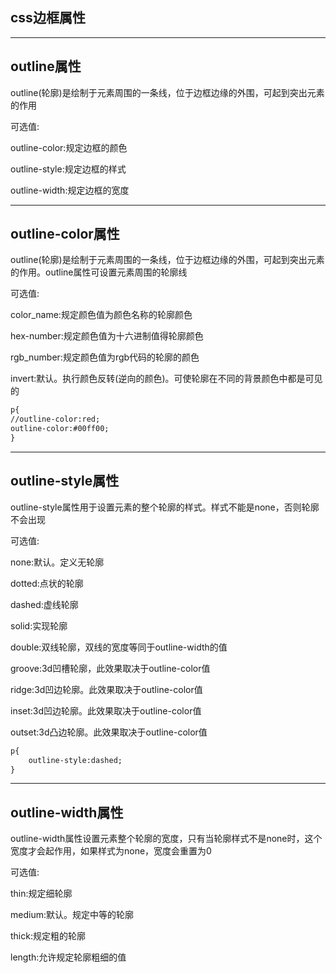 ## css边框属性

---

## outline属性

outline\(轮廓\)是绘制于元素周围的一条线，位于边框边缘的外围，可起到突出元素的作用

可选值:

outline-color:规定边框的颜色

outline-style:规定边框的样式

outline-width:规定边框的宽度

---

## outline-color属性

outline\(轮廓\)是绘制于元素周围的一条线，位于边框边缘的外围，可起到突出元素的作用。outline属性可设置元素周围的轮廓线

可选值:

color\_name:规定颜色值为颜色名称的轮廓颜色

hex-number:规定颜色值为十六进制值得轮廓颜色

rgb\_number:规定颜色值为rgb代码的轮廓的颜色

invert:默认。执行颜色反转\(逆向的颜色\)。可使轮廓在不同的背景颜色中都是可见的

```HTML
p{
//outline-color:red;
outline-color:#00ff00;
}
```

---

## outline-style属性

outline-style属性用于设置元素的整个轮廓的样式。样式不能是none，否则轮廓不会出现

可选值:

none:默认。定义无轮廓

dotted:点状的轮廓

dashed:虚线轮廓

solid:实现轮廓

double:双线轮廓，双线的宽度等同于outline-width的值

groove:3d凹槽轮廓，此效果取决于outline-color值

ridge:3d凹边轮廓。此效果取决于outline-color值

inset:3d凹边轮廓。此效果取决于outline-color值

outset:3d凸边轮廓。此效果取决于outline-color值

```HTML
p{
    outline-style:dashed;
}
```

---

## outline-width属性

outline-width属性设置元素整个轮廓的宽度，只有当轮廓样式不是none时，这个宽度才会起作用，如果样式为none，宽度会重置为0

可选值:

thin:规定细轮廓

medium:默认。规定中等的轮廓

thick:规定粗的轮廓

length:允许规定轮廓粗细的值



